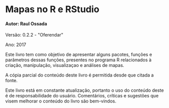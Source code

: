 # Mapas no R e RStudio
#### Autor: Raul Ossada

Versão: 0.2.2 - "Oferendar"

Ano: 2017

Este livro tem como objetivo de apresentar alguns pacotes, funções e parâmetros dessas funções, presentes no programa R relacionados à criação, manipulação, visualizaçao e análises de mapas.


A cópia parcial do conteúdo deste livro é permitida desde que citada a fonte.


Este livro está em constante atualização, portanto o uso do conteúdo deste é de responsabilidade do usuário. Comentários, críticas e sugestões que visem melhorar o conteúdo do livro são bem-vindos.
